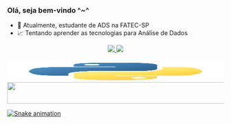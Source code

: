 ### Olá, seja bem-vindo ^~^

- 📘 Atualmente, estudante de ADS na FATEC-SP
- 📈 Tentando aprender as tecnologias para Análise de Dados

<div align="center">
  <a href="https://github.com/ZG-Aura">
  <img height="150em" src="https://github-readme-stats.vercel.app/api?username=ZG-Aura&show_icons=true&theme=aura_dark&include_all_commits=true&count_private=true"/>
  <img height="150em" src="https://github-readme-stats.vercel.app/api/top-langs/?username=ZG-Aura&layout=compact&langs_count=7&theme=aura_dark"/>
</div>
  
</div style="display: inline_block"><br>
<img align="center" alt="Rafa-Python" height="50" width="925" src="https://raw.githubusercontent.com/devicons/devicon/master/icons/python/python-original.svg">
<img align="center" height="50" width="925" src="https://cdn.jsdelivr.net/gh/devicons/devicon/icons/jupyter/jupyter-original-wordmark.svg" />
</div>

![Snake animation](https://github.com/ZG-Aura/ZG-Aura/blob/output/github-contribution-grid-snake.svg)
